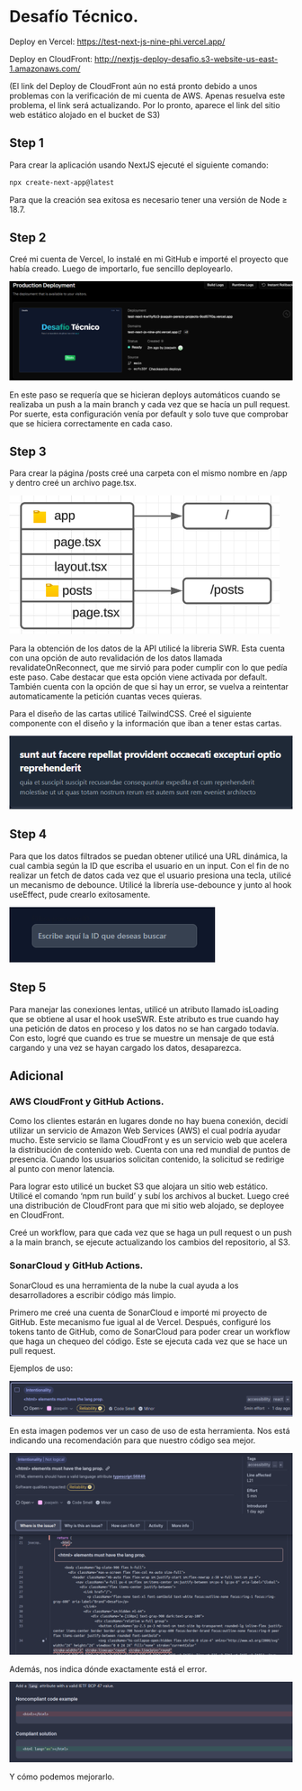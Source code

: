 # Desafío Técnico.

Deploy en Vercel: https://test-next-js-nine-phi.vercel.app/

Deploy en CloudFront: http://nextjs-deploy-desafio.s3-website-us-east-1.amazonaws.com/

(El link del Deploy de CloudFront aún no está pronto debido a unos problemas con la verificación de mi cuenta de AWS. Apenas resuelva este problema, el link será actualizando. Por lo pronto, aparece el link del sitio web estático alojado en el bucket de S3)

## Step 1

Para crear la aplicación usando NextJS ejecuté el siguiente comando: 

```bash
npx create-next-app@latest
```

Para que la creación sea exitosa es necesario tener una versión de Node ≥ 18.7.

## Step 2

Creé mi cuenta de Vercel, lo instalé en mi GitHub e importé el proyecto que había creado. Luego de importarlo, fue sencillo deployearlo.

![Untitled](img-readme/Untitled.png)

En este paso se requería que se hicieran deploys automáticos cuando se realizaba un push a la main branch y cada vez que se hacía un pull request. Por suerte, esta configuración venía por default y solo tuve que comprobar que se hiciera correctamente en cada caso.

## Step 3

Para crear la página /posts creé una carpeta con el mismo nombre en /app y dentro creé un archivo page.tsx.

![Untitled](img-readme/Untitled%201.png)

Para la obtención de los datos de la API utilicé la libreria SWR. Esta cuenta con una opción de auto revalidación de los datos llamada revalidateOnReconnect, que me sirvió para poder cumplir con lo que pedía este paso. Cabe destacar que esta opción viene activada por default. También cuenta con la opción de que si hay un error, se vuelva a reintentar automaticamente la petición cuantas veces quieras.

Para el diseño de las cartas utilicé TailwindCSS. Creé el siguiente componente con el diseño y la información que iban a tener estas cartas.

![Untitled](img-readme/Untitled%202.png)

## Step 4

Para que los datos filtrados se puedan obtener utilicé una URL dinámica, la cual cambia según la ID que escriba el usuario en un input. Con el fin de no realizar un fetch de datos cada vez que el usuario presiona una tecla, utilicé un mecanismo de debounce. Utilicé la librería use-debounce y junto al hook useEffect, pude crearlo exitosamente.

![Untitled](img-readme/Untitled%203.png)

## Step 5

Para manejar las conexiones lentas, utilicé un atributo llamado isLoading que se obtiene al usar el hook useSWR. Este atributo es true cuando hay una petición de datos en proceso y los datos no se han cargado todavía. Con esto, logré que cuando es true se muestre un mensaje de que está cargando y una vez se hayan cargado los datos, desaparezca.

## Adicional

### AWS CloudFront y GitHub Actions.

Como los clientes estarán en lugares donde no hay buena conexión, decidí utilizar un servicio de Amazon Web Services (AWS) el cual podría ayudar mucho. Este servicio se llama CloudFront y es un servicio web que acelera la distribución de contenido web. Cuenta con una red mundial de puntos de presencia. Cuando los usuarios solicitan contenido, la solicitud se redirige al punto con menor latencia.

Para lograr esto utilicé un bucket S3 que alojara un sitio web estático. Utilicé el comando ‘npm run build’ y subí los archivos al bucket. Luego creé una distribución de CloudFront para que mi sitio web alojado, se deployee en CloudFront. 

Creé un workflow, para que cada vez que se haga un pull request o un push a la main branch, se ejecute actualizando los cambios del repositorio, al S3.

### SonarCloud y GitHub Actions.

SonarCloud es una herramienta de la nube la cual ayuda a los desarrolladores a escribir código más limpio.

Primero me creé una cuenta de SonarCloud e importé mi proyecto de GitHub. Este mecanismo fue igual al de Vercel. Después, configuré los tokens tanto de GitHub, como de SonarCloud para poder crear un workflow que haga un chequeo del código. Este se ejecuta cada vez que se hace un pull request.

Ejemplos de uso:

![Untitled](img-readme/Untitled%204.png)

En esta imagen podemos ver un caso de uso de esta herramienta. Nos está indicando una recomendación para que nuestro código sea mejor.

![Untitled](img-readme/Untitled%205.png)

Además, nos indica dónde exactamente está el error.

![Untitled](img-readme/Untitled%206.png)

Y cómo podemos mejorarlo.
